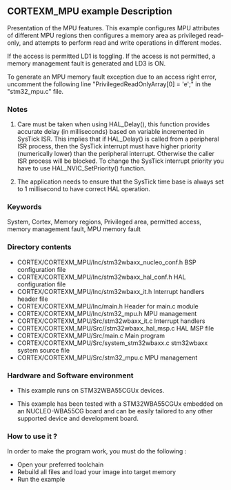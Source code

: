 ## <b>CORTEXM_MPU example Description</b>

Presentation of the MPU features. This example configures MPU attributes of different
MPU regions then configures a memory area as privileged read-only, and attempts to
perform read and write operations in different modes.

If the access is permitted LD1 is toggling. If the access is not permitted, 
a memory management fault is generated and LD3 is ON.

To generate an MPU memory fault exception due to an access right error, uncomment
the following line "PrivilegedReadOnlyArray[0] = 'e';" in the "stm32_mpu.c" file.

### <b>Notes</b>

 1. Care must be taken when using HAL_Delay(), this function provides accurate delay (in milliseconds)
    based on variable incremented in SysTick ISR. This implies that if HAL_Delay() is called from
    a peripheral ISR process, then the SysTick interrupt must have higher priority (numerically lower)
    than the peripheral interrupt. Otherwise the caller ISR process will be blocked.
    To change the SysTick interrupt priority you have to use HAL_NVIC_SetPriority() function.

 2. The application needs to ensure that the SysTick time base is always set to 1 millisecond
    to have correct HAL operation.

### <b>Keywords</b>

System, Cortex, Memory regions, Privileged area, permitted access, memory management fault, MPU memory fault

### <b>Directory contents</b>

  - CORTEX/CORTEXM_MPU/Inc/stm32wbaxx_nucleo_conf.h     BSP configuration file
  - CORTEX/CORTEXM_MPU/Inc/stm32wbaxx_hal_conf.h    HAL configuration file
  - CORTEX/CORTEXM_MPU/Inc/stm32wbaxx_it.h          Interrupt handlers header file
  - CORTEX/CORTEXM_MPU/Inc/main.h                  Header for main.c module
  - CORTEX/CORTEXM_MPU/Inc/stm32_mpu.h             MPU management
  - CORTEX/CORTEXM_MPU/Src/stm32wbaxx_it.c          Interrupt handlers
  - CORTEX/CORTEXM_MPU/Src//stm32wbaxx_hal_msp.c     HAL MSP file
  - CORTEX/CORTEXM_MPU/Src/main.c                  Main program
  - CORTEX/CORTEXM_MPU/Src/system_stm32wbaxx.c      stm32wbaxx system source file
  - CORTEX/CORTEXM_MPU/Src/stm32_mpu.c             MPU management


### <b>Hardware and Software environment</b>

  - This example runs on STM32WBA55CGUx devices.

  - This example has been tested with a STM32WBA55CGUx embedded on an
    NUCLEO-WBA55CG board and can be easily tailored to any other supported
    device and development board.

### <b>How to use it ?</b>

In order to make the program work, you must do the following :

 - Open your preferred toolchain 
 - Rebuild all files and load your image into target memory
 - Run the example

